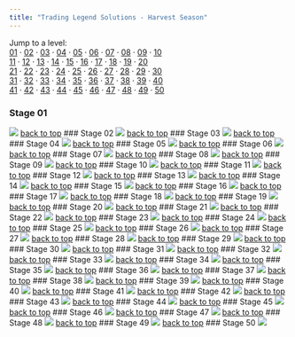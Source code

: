 ```yaml
---
title: "Trading Legend Solutions - Harvest Season"
---
```


Jump to a level: <br />
[01](#stg01) &middot;
[02](#stg02) &middot;
[03](#stg03) &middot;
[04](#stg04) &middot;
[05](#stg05) &middot;
[06](#stg06) &middot;
[07](#stg07) &middot;
[08](#stg08) &middot;
[09](#stg09) &middot;
[10](#stg10) <br />
[11](#stg11) &middot;
[12](#stg12) &middot;
[13](#stg13) &middot;
[14](#stg14) &middot;
[15](#stg15) &middot;
[16](#stg16) &middot;
[17](#stg17) &middot;
[18](#stg18) &middot;
[19](#stg19) &middot;
[20](#stg20) <br />
[21](#stg21) &middot;
[22](#stg22) &middot;
[23](#stg23) &middot;
[24](#stg24) &middot;
[25](#stg25) &middot;
[26](#stg26) &middot;
[27](#stg27) &middot;
[28](#stg28) &middot;
[29](#stg29) &middot;
[30](#stg30) <br />
[31](#stg31) &middot;
[32](#stg32) &middot;
[33](#stg33) &middot;
[34](#stg34) &middot;
[35](#stg35) &middot;
[36](#stg36) &middot;
[37](#stg37) &middot;
[38](#stg38) &middot;
[39](#stg39) &middot;
[40](#stg40) <br />
[41](#stg41) &middot;
[42](#stg42) &middot;
[43](#stg43) &middot;
[44](#stg44) &middot;
[45](#stg45) &middot;
[46](#stg46) &middot;
[47](#stg47) &middot;
[48](#stg48) &middot;
[49](#stg49) &middot;
[50](#stg50)

### <a name="stg01"></a>Stage 01
<img src="pictures/hs01.png">
<a href="#">back to top</a>
### <a name="stg02"></a>Stage 02
<img src="pictures/hs02.png">
<a href="#">back to top</a>
### <a name="stg03"></a>Stage 03
<img src="pictures/hs03.png">
<a href="#">back to top</a>
### <a name="stg04"></a>Stage 04
<img src="pictures/hs04.png">
<a href="#">back to top</a>
### <a name="stg05"></a>Stage 05
<img src="pictures/hs05.png">
<a href="#">back to top</a>
### <a name="stg06"></a>Stage 06
<img src="pictures/hs06.png">
<a href="#">back to top</a>
### <a name="stg07"></a>Stage 07
<img src="pictures/hs07.png">
<a href="#">back to top</a>
### <a name="stg08"></a>Stage 08
<img src="pictures/hs08.png">
<a href="#">back to top</a>
### <a name="stg09"></a>Stage 09
<img src="pictures/hs09.png">
<a href="#">back to top</a>
### <a name="stg10"></a>Stage 10
<img src="pictures/hs10.png">
<a href="#">back to top</a>
### <a name="stg11"></a>Stage 11
<img src="pictures/hs11.png">
<a href="#">back to top</a>
### <a name="stg12"></a>Stage 12
<img src="pictures/hs12.png">
<a href="#">back to top</a>
### <a name="stg13"></a>Stage 13
<img src="pictures/hs13.png">
<a href="#">back to top</a>
### <a name="stg14"></a>Stage 14
<img src="pictures/hs14.png">
<a href="#">back to top</a>
### <a name="stg15"></a>Stage 15
<img src="pictures/hs15.png">
<a href="#">back to top</a>
### <a name="stg16"></a>Stage 16
<img src="pictures/hs16.png">
<a href="#">back to top</a>
### <a name="stg17"></a>Stage 17
<img src="pictures/hs17.png">
<a href="#">back to top</a>
### <a name="stg18"></a>Stage 18
<img src="pictures/hs18.png">
<a href="#">back to top</a>
### <a name="stg19"></a>Stage 19
<img src="pictures/hs19.png">
<a href="#">back to top</a>
### <a name="stg20"></a>Stage 20
<img src="pictures/hs20.png">
<a href="#">back to top</a>
### <a name="stg21"></a>Stage 21
<img src="pictures/hs21.png">
<a href="#">back to top</a>
### <a name="stg22"></a>Stage 22
<img src="pictures/hs22.png">
<a href="#">back to top</a>
### <a name="stg23"></a>Stage 23
<img src="pictures/hs23.png">
<a href="#">back to top</a>
### <a name="stg24"></a>Stage 24
<img src="pictures/hs24.png">
<a href="#">back to top</a>
### <a name="stg25"></a>Stage 25
<img src="pictures/hs25.png">
<a href="#">back to top</a>
### <a name="stg26"></a>Stage 26
<img src="pictures/hs26.png">
<a href="#">back to top</a>
### <a name="stg27"></a>Stage 27
<img src="pictures/hs27.png">
<a href="#">back to top</a>
### <a name="stg28"></a>Stage 28
<img src="pictures/hs28.png">
<a href="#">back to top</a>
### <a name="stg29"></a>Stage 29
<img src="pictures/hs29.png">
<a href="#">back to top</a>
### <a name="stg30"></a>Stage 30
<img src="pictures/hs30.png">
<a href="#">back to top</a>
### <a name="stg31"></a>Stage 31
<img src="pictures/hs31.png">
<a href="#">back to top</a>
### <a name="stg32"></a>Stage 32
<img src="pictures/hs32.png">
<a href="#">back to top</a>
### <a name="stg33"></a>Stage 33
<img src="pictures/hs33.png">
<a href="#">back to top</a>
### <a name="stg34"></a>Stage 34
<img src="pictures/hs34.png">
<a href="#">back to top</a>
### <a name="stg35"></a>Stage 35
<img src="pictures/hs35.png">
<a href="#">back to top</a>
### <a name="stg36"></a>Stage 36
<img src="pictures/hs36.png">
<a href="#">back to top</a>
### <a name="stg37"></a>Stage 37
<img src="pictures/hs37.png">
<a href="#">back to top</a>
### <a name="stg38"></a>Stage 38
<img src="pictures/hs38.png">
<a href="#">back to top</a>
### <a name="stg39"></a>Stage 39
<img src="pictures/hs39.png">
<a href="#">back to top</a>
### <a name="stg40"></a>Stage 40
<img src="pictures/hs40.png">
<a href="#">back to top</a>
### <a name="stg41"></a>Stage 41
<img src="pictures/hs41.png">
<a href="#">back to top</a>
### <a name="stg42"></a>Stage 42
<img src="pictures/hs42.png">
<a href="#">back to top</a>
### <a name="stg43"></a>Stage 43
<img src="pictures/hs43.png">
<a href="#">back to top</a>
### <a name="stg44"></a>Stage 44
<img src="pictures/hs44.png">
<a href="#">back to top</a>
### <a name="stg45"></a>Stage 45
<img src="pictures/hs45.png">
<a href="#">back to top</a>
### <a name="stg46"></a>Stage 46
<img src="pictures/hs46.png">
<a href="#">back to top</a>
### <a name="stg47"></a>Stage 47
<img src="pictures/hs47.png">
<a href="#">back to top</a>
### <a name="stg48"></a>Stage 48
<img src="pictures/hs48.png">
<a href="#">back to top</a>
### <a name="stg49"></a>Stage 49
<img src="pictures/hs49.png">
<a href="#">back to top</a>
### <a name="stg50"></a>Stage 50
<img src="pictures/hs50.png">
